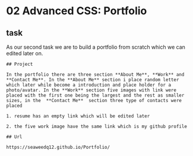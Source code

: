 # 02 Advanced CSS: Portfolio

## task

As our second task we are to build a portfolio from scratch which we can edited later on.


```
## Project

In the portfolio there are three section **About Me**, **Work** and **Contact Me**. In the **About Me** section i place random letter which later while become a introduction and place holder for a photo/avatar. In the **Work** section five images with link were placed with the first one being the largest and the rest as smaller sizes, in the  **Contact Me**  section three type of contacts were placed

1. resume has an empty link which will be edited later

2. the five work image have the same link which is my github profile

## Url

https://seaweedq12.github.io/Portfolio/